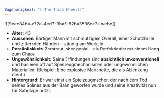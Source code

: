 ```yaml
---
Zugehörigkeit: "[[The Third Wheel]]"
---
```

![[9eec84ba-c72e-4ed3-9ba6-82ba3536ce3e.webp]]

- **Alter:** 43
- **Aussehen:** Bärtiger Mann mit schmutzigem Overall, einer Schutzbrille und zitternden Händen – ständig am Werkeln
- **Persönlichkeit:** Zerstreut, aber genial – ein Perfektionist mit einem Hang zum Chaos
- **Ungewöhnlichkeit:** Seine Erfindungen sind **absichtlich unkonventionell** und basieren oft auf Spielzeugmechanismen oder ungewöhnlichen Materialien. (Beispiel: Eine explosive Marionette, die als Ablenkung dient.)
- **Hintergrund:** Er war einst ein Spielzeugmacher, der nach dem Tod seines Sohnes aus der Bahn geworfen wurde und seine Kreativität nun für Sabotage nutzt.